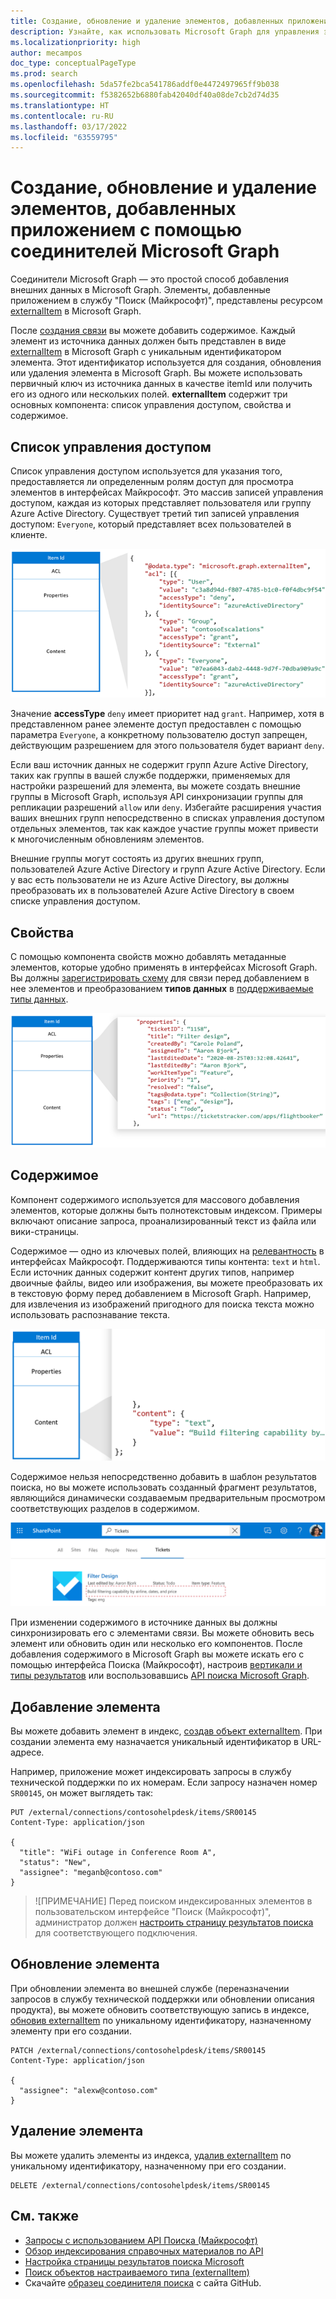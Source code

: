 ```yaml
---
title: Создание, обновление и удаление элементов, добавленных приложением в связь Microsoft Graph
description: Узнайте, как использовать Microsoft Graph для управления элементами, добавленными приложением в службу "Поиск (Майкрософт)".
ms.localizationpriority: high
author: mecampos
doc_type: conceptualPageType
ms.prod: search
ms.openlocfilehash: 5da57fe2bca541786addf0e4472497965ff9b038
ms.sourcegitcommit: f5382652b6880fab42040df40a08de7cb2d74d35
ms.translationtype: HT
ms.contentlocale: ru-RU
ms.lasthandoff: 03/17/2022
ms.locfileid: "63559795"
---
```

<!---<author of this doc: rsamai>--->

# <a name="create-update-and-delete-items-added-by-your-application-via-microsoft-graph-connectors"></a>Создание, обновление и удаление элементов, добавленных приложением с помощью соединителей Microsoft Graph

Соединители Microsoft Graph — это простой способ добавления внешних данных в Microsoft Graph. Элементы, добавленные приложением в службу "Поиск (Майкрософт)", представлены ресурсом [externalItem](/graph/api/resources/externalitem?view=graph-rest-beta&preserve-view=true) в Microsoft Graph.

После [создания связи](/graph/api/external-post-connections?view=graph-rest-beta&preserve-view=true) вы можете добавить содержимое. Каждый элемент из источника данных должен быть представлен в виде [externalItem](/graph/api/resources/externalitem?view=graph-rest-beta&preserve-view=true) в Microsoft Graph с уникальным идентификатором элемента. Этот идентификатор используется для создания, обновления или удаления элемента в Microsoft Graph. Вы можете использовать первичный ключ из источника данных в качестве itemId или получить его из одного или нескольких полей. **externalItem** содержит три основных компонента: список управления доступом, свойства и содержимое.

## <a name="access-control-list"></a>Список управления доступом

Список управления доступом используется для указания того, предоставляется ли определенным ролям доступ для просмотра элементов в интерфейсах Майкрософт. Это массив записей управления доступом, каждая из которых представляет пользователя или группу Azure Active Directory. Существует третий тип записей управления доступом: `Everyone`, который представляет всех пользователей в клиенте.

![Пример списка управления доступом](./images/connectors-images/connecting-external-content-manage-items-acl.png)

Значение **accessType** `deny` имеет приоритет над `grant`. Например, хотя в представленном ранее элементе доступ предоставлен с помощью параметра `Everyone`, а конкретному пользователю доступ запрещен, действующим разрешением для этого пользователя будет вариант `deny`.

Если ваш источник данных не содержит групп Azure Active Directory, таких как группы в вашей службе поддержки, применяемых для настройки разрешений для элемента, вы можете создать внешние группы в Microsoft Graph, используя API синхронизации группы для репликации разрешений `allow` или `deny`. Избегайте расширения участия ваших внешних групп непосредственно в списках управления доступом отдельных элементов, так как каждое участие группы может привести к многочисленным обновлениям элементов.

Внешние группы могут состоять из других внешних групп, пользователей Azure Active Directory и групп Azure Active Directory. Если у вас есть пользователи не из Azure Active Directory, вы должны преобразовать их в пользователей Azure Active Directory в своем списке управления доступом.

## <a name="properties"></a>Свойства

С помощью компонента свойств можно добавлять метаданные элементов, которые удобно применять в интерфейсах Microsoft Graph. Вы должны [зарегистрировать схему](./connecting-external-content-manage-schema.md) для связи перед добавлением в нее элементов и преобразованием **типов данных** в [поддерживаемые типы данных](/graph/api/resources/property?view=graph-rest-beta&preserve-view=true).

![Пример компонента свойства](./images/connectors-images/connecting-external-content-manage-items-1.png)

## <a name="content"></a>Содержимое

Компонент содержимого используется для массового добавления элементов, которые должны быть полнотекстовым индексом. Примеры включают описание запроса, проанализированный текст из файла или вики-страницы.

Содержимое — одно из ключевых полей, влияющих на [релевантность](./connecting-external-content-manage-schema.md#relevance) в интерфейсах Майкрософт. Поддерживаются типы контента: `text` и `html`. Если источник данных содержит контент других типов, например двоичные файлы, видео или изображения, вы можете преобразовать их в текстовую форму перед добавлением в Microsoft Graph. Например, для извлечения из изображений пригодного для поиска текста можно использовать распознавание текста.

![Пример компонента содержимого](./images/connectors-images/connecting-external-content-manage-items-2.png)

Содержимое нельзя непосредственно добавить в шаблон результатов поиска, но вы можете использовать созданный фрагмент результатов, являющийся динамически создаваемым предварительным просмотром соответствующих разделов в содержимом.

![Снимок экрана с шаблоном результатов поиска](./images/connectors-images/connecting-external-content-manage-items-3.svg)

При изменении содержимого в источнике данных вы должны синхронизировать его с элементами связи. Вы можете обновить весь элемент или обновить один или несколько его компонентов. После добавления содержимого в Microsoft Graph вы можете искать его с помощью интерфейса Поиска (Майкрософт), настроив [вертикали и типы результатов](/MicrosoftSearch/customize-search-page) или воспользовавшись [API поиска Microsoft Graph](/graph/api/resources/search-api-overview?view=graph-rest-beta&preserve-view=true).

## <a name="add-an-item"></a>Добавление элемента

Вы можете добавить элемент в индекс, [создав объект externalItem](/graph/api/externalconnection-put-items?view=graph-rest-beta&preserve-view=true). При создании элемента ему назначается уникальный идентификатор в URL-адресе.

Например, приложение может индексировать запросы в службу технической поддержки по их номерам. Если запросу назначен номер `SR00145`, он может выглядеть так:

```http
PUT /external/connections/contosohelpdesk/items/SR00145
Content-Type: application/json

{
  "title": "WiFi outage in Conference Room A",
  "status": "New",
  "assignee": "meganb@contoso.com"
}
```

> ![ПРИМЕЧАНИЕ] Перед поиском индексированных элементов в пользовательском интерфейсе "Поиск (Майкрософт)", администратор должен [настроить страницу результатов поиска](/MicrosoftSearch/configure-connector#next-steps-customize-the-search-results-page) для соответствующего подключения.

## <a name="update-an-item"></a>Обновление элемента

При обновлении элемента во внешней службе (переназначении запросов в службу технической поддержки или обновлении описания продукта), вы можете обновить соответствующую запись в индексе, [обновив externalItem](/graph/api/externalitem-update?view=graph-rest-beta&preserve-view=true) по уникальному идентификатору, назначенному элементу при его создании.

```http
PATCH /external/connections/contosohelpdesk/items/SR00145
Content-Type: application/json

{
  "assignee": "alexw@contoso.com"
}
```

## <a name="delete-an-item"></a>Удаление элемента

Вы можете удалить элементы из индекса, [удалив externalItem](/graph/api/externalitem-delete?view=graph-rest-beta&preserve-view=true) по уникальному идентификатору, назначенному при его создании.

```http
DELETE /external/connections/contosohelpdesk/items/SR00145
```

## <a name="see-also"></a>См. также

- [Запросы с использованием API Поиска (Майкрософт)](search-concept-overview.md#why-use-the-microsoft-search-api)
- [Обзор индексирования справочных материалов по API](/graph/api/resources/indexing-api-overview?view=graph-rest-beta&preserve-view=true)
- [Настройка страницы результатов поиска Microsoft](/MicrosoftSearch/customize-search-page)
- [Поиск объектов настраиваемого типа (externalItem)](search-concept-custom-types.md)
- Скачайте [образец соединителя поиска](https://github.com/microsoftgraph/msgraph-search-connector-sample) с сайта GitHub.
